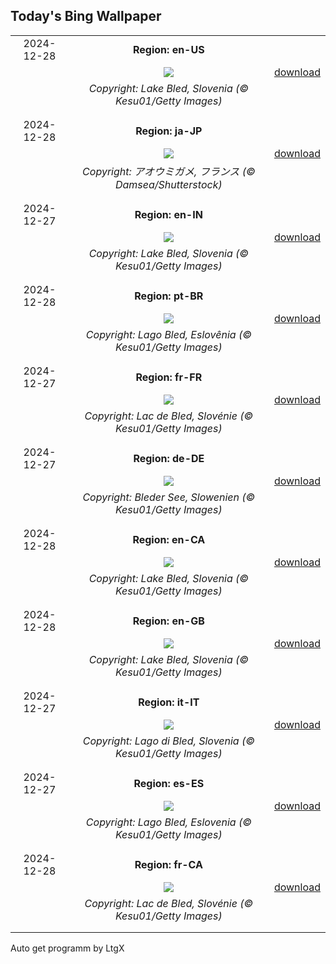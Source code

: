 ## Today's Bing Wallpaper
|      |      |      |
| :----: | :----: | :----: |
|2024-12-28|**Region: en-US**||
||![](https://www.bing.com/th?id=OHR.LakeBledSnow_EN-US5836531079_UHD.jpg&pid=hp&w=1152&h=648&rs=1&c=4)| [download](https://www.bing.com/th?id=OHR.LakeBledSnow_EN-US5836531079_UHD.jpg)|
||*Copyright: Lake Bled, Slovenia (© Kesu01/Getty Images)*
||
|||
|2024-12-28|**Region: ja-JP**||
||![](https://www.bing.com/th?id=OHR.CoralTurtle_JA-JP5618879842_UHD.jpg&pid=hp&w=1152&h=648&rs=1&c=4)| [download](https://www.bing.com/th?id=OHR.CoralTurtle_JA-JP5618879842_UHD.jpg)|
||*Copyright: アオウミガメ, フランス (© Damsea/Shutterstock)*
||
|||
|2024-12-27|**Region: en-IN**||
||![](https://www.bing.com/th?id=OHR.LakeBledSnow_EN-IN8178018929_UHD.jpg&pid=hp&w=1152&h=648&rs=1&c=4)| [download](https://www.bing.com/th?id=OHR.LakeBledSnow_EN-IN8178018929_UHD.jpg)|
||*Copyright: Lake Bled, Slovenia (© Kesu01/Getty Images)*
||
|||
|2024-12-28|**Region: pt-BR**||
||![](https://www.bing.com/th?id=OHR.LakeBledSnow_PT-BR8619122225_UHD.jpg&pid=hp&w=1152&h=648&rs=1&c=4)| [download](https://www.bing.com/th?id=OHR.LakeBledSnow_PT-BR8619122225_UHD.jpg)|
||*Copyright: Lago Bled, Eslovênia (© Kesu01/Getty Images)*
||
|||
|2024-12-27|**Region: fr-FR**||
||![](https://www.bing.com/th?id=OHR.LakeBledSnow_FR-FR5167708906_UHD.jpg&pid=hp&w=1152&h=648&rs=1&c=4)| [download](https://www.bing.com/th?id=OHR.LakeBledSnow_FR-FR5167708906_UHD.jpg)|
||*Copyright: Lac de Bled, Slovénie (© Kesu01/Getty Images)*
||
|||
|2024-12-27|**Region: de-DE**||
||![](https://www.bing.com/th?id=OHR.LakeBledSnow_DE-DE0780577347_UHD.jpg&pid=hp&w=1152&h=648&rs=1&c=4)| [download](https://www.bing.com/th?id=OHR.LakeBledSnow_DE-DE0780577347_UHD.jpg)|
||*Copyright: Bleder See, Slowenien (© Kesu01/Getty Images)*
||
|||
|2024-12-28|**Region: en-CA**||
||![](https://www.bing.com/th?id=OHR.LakeBledSnow_EN-CA4421792798_UHD.jpg&pid=hp&w=1152&h=648&rs=1&c=4)| [download](https://www.bing.com/th?id=OHR.LakeBledSnow_EN-CA4421792798_UHD.jpg)|
||*Copyright: Lake Bled, Slovenia (© Kesu01/Getty Images)*
||
|||
|2024-12-28|**Region: en-GB**||
||![](https://www.bing.com/th?id=OHR.LakeBledSnow_EN-GB9064661612_UHD.jpg&pid=hp&w=1152&h=648&rs=1&c=4)| [download](https://www.bing.com/th?id=OHR.LakeBledSnow_EN-GB9064661612_UHD.jpg)|
||*Copyright: Lake Bled, Slovenia (© Kesu01/Getty Images)*
||
|||
|2024-12-27|**Region: it-IT**||
||![](https://www.bing.com/th?id=OHR.LakeBledSnow_IT-IT5595802346_UHD.jpg&pid=hp&w=1152&h=648&rs=1&c=4)| [download](https://www.bing.com/th?id=OHR.LakeBledSnow_IT-IT5595802346_UHD.jpg)|
||*Copyright: Lago di Bled, Slovenia (© Kesu01/Getty Images)*
||
|||
|2024-12-27|**Region: es-ES**||
||![](https://www.bing.com/th?id=OHR.LakeBledSnow_ES-ES1245773741_UHD.jpg&pid=hp&w=1152&h=648&rs=1&c=4)| [download](https://www.bing.com/th?id=OHR.LakeBledSnow_ES-ES1245773741_UHD.jpg)|
||*Copyright: Lago Bled, Eslovenia (© Kesu01/Getty Images)*
||
|||
|2024-12-28|**Region: fr-CA**||
||![](https://www.bing.com/th?id=OHR.LakeBledSnow_FR-CA6860271239_UHD.jpg&pid=hp&w=1152&h=648&rs=1&c=4)| [download](https://www.bing.com/th?id=OHR.LakeBledSnow_FR-CA6860271239_UHD.jpg)|
||*Copyright: Lac de Bled, Slovénie (© Kesu01/Getty Images)*
||
|||

Auto get programm by LtgX
